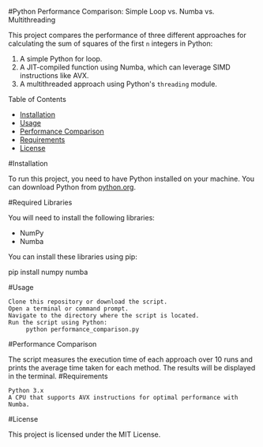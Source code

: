 #Python Performance Comparison: Simple Loop vs. Numba vs. Multithreading

This project compares the performance of three different approaches for calculating the sum of squares of the first `n` integers in Python:

1. A simple Python for loop.
2. A JIT-compiled function using Numba, which can leverage SIMD instructions like AVX.
3. A multithreaded approach using Python's `threading` module.

Table of Contents

- [Installation](#installation)
- [Usage](#usage)
- [Performance Comparison](#performance-comparison)
- [Requirements](#requirements)
- [License](#license)

#Installation

To run this project, you need to have Python installed on your machine. You can download Python from [python.org](https://www.python.org/downloads/).

#Required Libraries

You will need to install the following libraries:

- NumPy
- Numba

You can install these libraries using pip:


pip install numpy numba

#Usage

    Clone this repository or download the script.
    Open a terminal or command prompt.
    Navigate to the directory where the script is located.
    Run the script using Python:
         python performance_comparison.py
#Performance Comparison

The script measures the execution time of each approach over 10 runs and prints the average time taken for each method. The results will be displayed in the terminal.
#Requirements

    Python 3.x
    A CPU that supports AVX instructions for optimal performance with Numba.

#License

This project is licensed under the MIT License.

